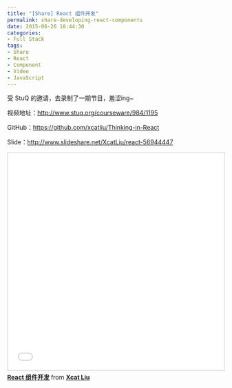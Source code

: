 ```yaml
---
title: "[Share] React 组件开发"
permalink: share-developing-react-components
date: 2015-06-26 18:44:30
categories:
- Full Stack
tags:
- Share
- React
- Component
- Video
- JavaScript
---
```


受 StuQ 的邀请，去录制了一期节目，羞涩ing~

视频地址：http://www.stuq.org/courseware/984/1195

GitHub：https://github.com/xcatliu/Thinking-in-React

Slide：http://www.slideshare.net/XcatLiu/react-56944447

<iframe src="//www.slideshare.net/slideshow/embed_code/key/mM7pbEcOvuGEoe" width="620" height="504" frameborder="0" marginwidth="0" marginheight="0" scrolling="no" style="border:1px solid #CCC; border-width:1px; margin-bottom:5px; max-width: 100%;" allowfullscreen> </iframe> <div style="margin-bottom:5px"> <strong> <a href="//www.slideshare.net/XcatLiu/react-56944447" title="React 组件开发" target="_blank">React 组件开发</a> </strong> from <strong><a href="//www.slideshare.net/XcatLiu" target="_blank">Xcat Liu</a></strong> </div>
